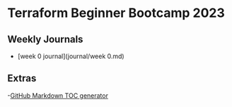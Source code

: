 # Terraform Beginner Bootcamp 2023

## Weekly Journals
- [week 0 journal](journal/week 0.md)


## Extras
-[GitHub Markdown TOC generator](https://luciopaiva.com/markdown-toc/)

